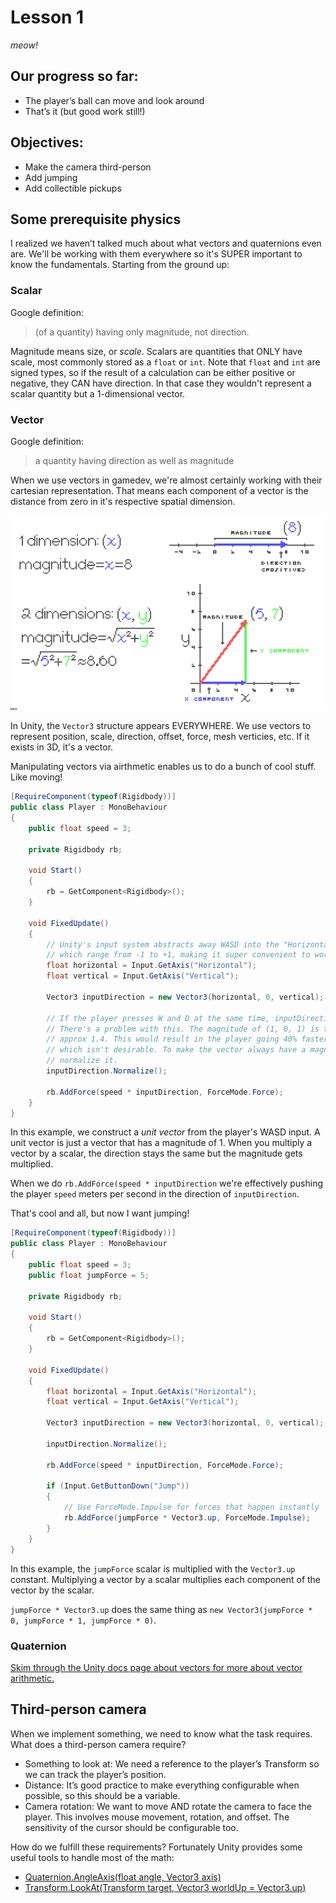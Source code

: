 # Lesson 1
*meow!*

## Our progress so far:
* The player’s ball can move and look around
* That’s it (but good work still!)

## Objectives:
* Make the camera third-person
* Add jumping
* Add collectible pickups

## Some prerequisite physics
I realized we haven’t talked much about what vectors and quaternions even are.
We'll be working with them everywhere so it's SUPER important to know the fundamentals.
Starting from the ground up:

### Scalar
Google definition:
> (of a quantity) having only magnitude, not direction.

Magnitude means size, or *scale*.
Scalars are quantities that ONLY have scale, most commonly stored as a `float` or `int`.
Note that `float` and `int` are signed types, so if the result of a calculation can be either positive or negative, they CAN have direction.
In that case they wouldn't represent a scalar quantity but a 1-dimensional vector.

### Vector
Google definition:
> a quantity having direction as well as magnitude

When we use vectors in gamedev, we're almost certainly working with their cartesian representation.
That means each component of a vector is the distance from zero in it's respective spatial dimension.

![Example of a one and two dimensional vector showing the relationship between cartesian components and magnitude](example.png)

In Unity, the `Vector3` structure appears EVERYWHERE.
We use vectors to represent position, scale, direction, offset, force, mesh verticies, etc.
If it exists in 3D, it's a vector. 

Manipulating vectors via airthmetic enables us to do a bunch of cool stuff. Like moving!

```cs
[RequireComponent(typeof(Rigidbody))]
public class Player : MonoBehaviour
{
    public float speed = 3;

    private Rigidbody rb;

    void Start()
    {
        rb = GetComponent<Rigidbody>();
    }

    void FixedUpdate()
    {
        // Unity's input system abstracts away WASD into the "Horizontal" and "Vertical" axes
        // which range from -1 to +1, making it super convenient to work with.
        float horizontal = Input.GetAxis("Horizontal");
        float vertical = Input.GetAxis("Vertical");

        Vector3 inputDirection = new Vector3(horizontal, 0, vertical);

        // If the player presses W and D at the same time, inputDirection would be (1, 0, 1).
        // There's a problem with this. The magnitude of (1, 0, 1) is the square root of 2,
        // approx 1.4. This would result in the player going 40% faster by moving diagonally,
        // which isn't desirable. To make the vector always have a magnitude of 1, we need to
        // normalize it.
        inputDirection.Normalize();

        rb.AddForce(speed * inputDirection, ForceMode.Force);
    }
}
```

In this example, we construct a *unit vector* from the player's WASD input.
A unit vector is just a vector that has a magnitude of 1.
When you multiply a vector by a scalar, the direction stays the same but the magnitude gets multiplied.

When we do `rb.AddForce(speed * inputDirection` we're effectively pushing the player `speed` meters per second in the direction of `inputDirection`.

That's cool and all, but now I want jumping!

```cs
[RequireComponent(typeof(Rigidbody))]
public class Player : MonoBehaviour
{
    public float speed = 3;
    public float jumpForce = 5;

    private Rigidbody rb;

    void Start()
    {
        rb = GetComponent<Rigidbody>();
    }

    void FixedUpdate()
    {
        float horizontal = Input.GetAxis("Horizontal");
        float vertical = Input.GetAxis("Vertical");

        Vector3 inputDirection = new Vector3(horizontal, 0, vertical);

        inputDirection.Normalize();

        rb.AddForce(speed * inputDirection, ForceMode.Force);

        if (Input.GetButtonDown("Jump"))
        {
            // Use ForceMode.Impulse for forces that happen instantly
            rb.AddForce(jumpForce * Vector3.up, ForceMode.Impulse);
        }
    }
}
```

In this example, the `jumpForce` scalar is multiplied with the `Vector3.up` constant.
Multiplying a vector by a scalar multiplies each component of the vector by the scalar.

`jumpForce * Vector3.up` does the same thing as `new Vector3(jumpForce * 0, jumpForce * 1, jumpForce * 0)`.


### Quaternion



[Skim through the Unity docs page about vectors for more about vector arithmetic.](https://docs.unity3d.com/Manual/VectorCookbook.html)

## Third-person camera
When we implement something, we need to know what the task requires. What does a third-person camera require?
* Something to look at: We need a reference to the player’s Transform so we can track the player’s position.
* Distance: It’s good practice to make everything configurable when possible, so this should be a variable.
* Camera rotation: We want to move AND rotate the camera to face the player. This involves mouse movement, rotation, and offset. The sensitivity of the cursor should be configurable too.

How do we fulfill these requirements? Fortunately Unity provides some useful tools to handle most of the math:
* [Quaternion.AngleAxis(float angle, Vector3 axis)](https://docs.unity3d.com/ScriptReference/Quaternion.AngleAxis.html)
* [Transform.LookAt(Transform target, Vector3 worldUp = Vector3.up)](https://docs.unity3d.com/ScriptReference/Transform.LookAt.html)
